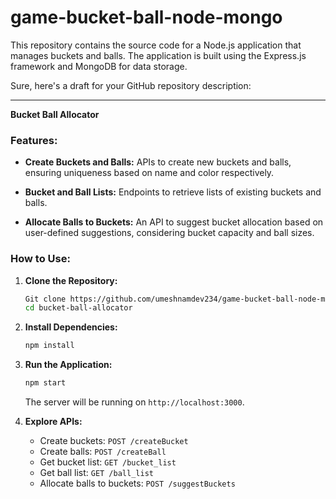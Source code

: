 # game-bucket-ball-node-mongo
This repository contains the source code for a Node.js application that manages buckets and balls. The application is built using the Express.js framework and MongoDB for data storage.

Sure, here's a draft for your GitHub repository description:

---

**Bucket Ball Allocator**

### Features:

- **Create Buckets and Balls:** APIs to create new buckets and balls, ensuring uniqueness based on name and color respectively.

- **Bucket and Ball Lists:** Endpoints to retrieve lists of existing buckets and balls.

- **Allocate Balls to Buckets:** An API to suggest bucket allocation based on user-defined suggestions, considering bucket capacity and ball sizes.

### How to Use:

1. **Clone the Repository:**
   ```bash
   Git clone https://github.com/umeshnamdev234/game-bucket-ball-node-mongo.git
   cd bucket-ball-allocator
   ```

2. **Install Dependencies:**
   ```bash
   npm install
   ```

3. **Run the Application:**
   ```bash
   npm start
   ```

   The server will be running on `http://localhost:3000`.

4. **Explore APIs:**
   - Create buckets: `POST /createBucket`
   - Create balls: `POST /createBall`
   - Get bucket list: `GET /bucket_list`
   - Get ball list: `GET /ball_list`
   - Allocate balls to buckets: `POST /suggestBuckets`

